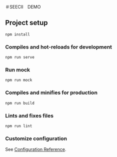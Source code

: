 ＃SEECII　DEMO

## Project setup

```
npm install
```

### Compiles and hot-reloads for development

```
npm run serve
```

### Run mock

```
npm run mock
```

### Compiles and minifies for production

```
npm run build
```

### Lints and fixes files

```
npm run lint
```

### Customize configuration

See [Configuration Reference](https://cli.vuejs.org/config/).
